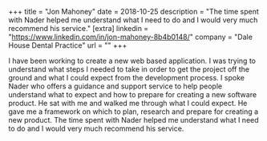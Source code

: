 +++
title = "Jon Mahoney"
date = 2018-10-25
description = "The time spent with Nader helped me understand what I need to do and I would very much recommend his service."
[extra]
linkedin = "https://www.linkedin.com/in/jon-mahoney-8b4b0148/"
company = "Dale House Dental Practice"
url = ""
+++

I have been working to create a new web based application. I was trying to understand what steps I needed to take in 
order to get the project off the ground and what I could expect from the development process. I spoke Nader who offers 
a guidance and support service to help people understand what to expect and how to prepare for creating a new software 
product. He sat with me and walked me through what I could expect. He gave me a framework on which to plan, research 
and prepare for creating a new product. The time spent with Nader helped me understand what I need to do and I would 
very much recommend his service.